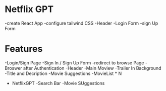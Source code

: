 
# Netflix GPT
 -create React App
 -configure tailwind CSS
 -Header
 -Login Form
 -sign Up Form
 

 # Features
  -Login/Sign Page
     -Sign In / Sign Up Form
     -redirect to browse Page
  -Broswer after Authentication 
    -Header 
    -Main Moview
       -Trailer In Background 
       -Title and Decription 
       -Movie Suggestions 
          -MovieList * N

 - NetflixGPT
   -Search Bar
   -Movie SUggestions 
           
